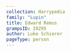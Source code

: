```yaml
---
collection: Harrypedia
family: "Lupin"
title: Edward Remus
grampsID: I0295
author: Luke Schierer
pageType: person
---
```

